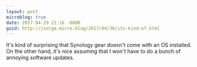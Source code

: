 ```yaml
---
layout: post
microblog: true
date: 2017-04-29 21:16 -0800
guid: http://jsorge.micro.blog/2017/04/30/its-kind-of.html
---
```

It's kind of surprising that Synology gear doesn't come with an OS installed. On the other hand, it's nice assuming that I won't have to do a bunch of annoying software updates.
